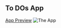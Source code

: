 ## To DOs App

[App Preview](https://8080-blue-bonobo-kfx0kmne.ws-eu17.gitpod.io/)
![The App](apppreview.png)